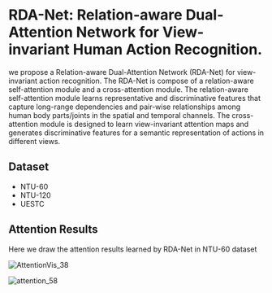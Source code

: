 
# RDA-Net: Relation-aware Dual-Attention Network for View-invariant Human Action Recognition.

 we propose a Relation-aware Dual-Attention Network (RDA-Net) for  view-invariant action recognition. The RDA-Net is compose of a  relation-aware self-attention module and a  cross-attention module. The  relation-aware self-attention module  learns representative and discriminative features that capture long-range dependencies and pair-wise relationships among human body parts/joints in the spatial and temporal channels. The cross-attention module is designed to learn view-invariant attention maps and generates discriminative features for a semantic representation of actions in different views.
 
 ## Dataset 
 - NTU-60
 - NTU-120
 - UESTC

 ## Attention Results
 
 Here we draw the attention results learned by RDA-Net in NTU-60 dataset
 
 ![AttentionVis_38](https://user-images.githubusercontent.com/78781422/111569606-f30a6900-87dd-11eb-8f32-f89c8adb3f48.png)
 
 ![attention_58](https://user-images.githubusercontent.com/78781422/111569366-75465d80-87dd-11eb-8159-2154b39f9adf.png)
 
